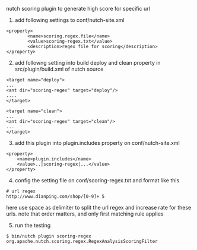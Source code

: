 nutch scoring plugin to generate high score for specific url

 1. add following settings to conf/nutch-site.xml
```
<property>
        <name>scoring.regex.file</name>
        <value>scoring-regex.txt</value>
		<description>regex file for scoring</description>
</property>
```

 2. add followng setting into build deploy and clean property in src/plugin/build.xml of nutch source
```
<target name="deploy">
...
<ant dir="scoring-regex" target="deploy"/>
....
</target>

<target name="clean">
...
<ant dir="scoring-regex" target="clean"/>
...
</target>
```

 3. add this plugin into plugin.includes property on conf/nutch-site.xml
```
<property>
	<name>plugin.includes</name>
    <value>..|scoring-regex|...</value>
</property>
```

 4. config the setting file on conf/scoring-regex.txt and format like this
 
```
# url regex
http://www.dianping.com/shop/[0-9]+ 5
```
here use space as delimiter to split the url regex and increase rate for these urls.
note that order matters, and only first matching rule applies

 5. run the testing 
 ```
$ bin/nutch plugin scoring-regex org.apache.nutch.scoring.regex.RegexAnalysisScoringFilter
```